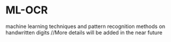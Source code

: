 ML-OCR
======

machine learning techniques and pattern recognition methods on handwritten digits
//More details will be added in the near future
